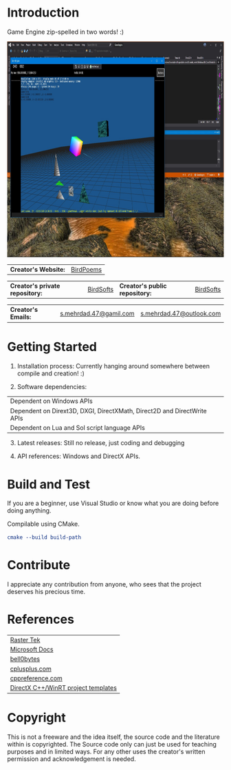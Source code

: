 # Introduction 
Game Engine zip-spelled in two words! :)

<img href="https://github.com/BirdSofts" src="https://github.com/BirdSofts/GameEngine/blob/master/XamlApp/screenshots/ScreenShot_04.jpg" width="1000" height="500" alt="ScreenShot">

<table>
<tr>
<td><b>Creator's Website:</b></td>
<td><a href="https://birdpoems.jimdofree.com/">BirdPoems</a></td>
</tr>
</table>

<table>
<tr>
<td><b>Creator's private repository:</b></td>
<td><a href="https://dev.azure.com/BirdSofts/">BirdSofts</a></td>
<td><b>Creator's public repository:</b></td>
<td><a href="https://github.com/BirdSofts">BirdSofts</a></td>
</tr>
</table>

<table>
<tr>
<td><b>Creator's Emails:</b></td>
<td><a href="mailto:s.mehrdad.47@gamil.com">s.mehrdad.47@gamil.com</a></td>
<td><a href="mailto:s.mehrdad.47@outlook.com">s.mehrdad.47@outlook.com</a></td>
</tr>
</table>

# Getting Started
1.	Installation process:
Currently hanging around somewhere between compile and creation! :)

2.	Software dependencies:
<table>
<tr>
<td>Dependent on Windows APIs</td>
</tr>
<tr>
<td>Dependent on Dirext3D, DXGI, DirectXMath, Direct2D and DirectWrite APIs</td>
</tr>
<tr>
<td>Dependent on Lua and Sol script language APIs</td>
</tr>
</table>

3.	Latest releases:
Still no release, just coding and debugging

4.	API references:
Windows and DirectX APIs.

# Build and Test
If you are a beginner, use Visual Studio or know what you are doing before doing anything.

Compilable using CMake.
```cmake
cmake --build build-path
```

# Contribute
I appreciate any contribution from anyone, who sees that the project deserves his precious time.

# References
<table>
<tr>
<td><a href="http://www.rastertek.com/">Raster Tek</a></td>
</tr>
<tr>
<td><a href="https://docs.microsoft.com/">Microsoft Docs</a></td>
</tr>
<tr>
<td><a href="https://bell0bytes.eu/">bell0bytes</a></td>
</tr>
<tr>
<td><a href="http://www.cplusplus.com/">cplusplus.com</a></td>
</tr>
<tr>
<td><a href="https://en.cppreference.com/">cppreference.com</a></td>
</tr>
<tr>
<td><a href="https://walbourn.github.io/direct3d-game-visual-studio-templates-redux/">DirectX C++/WinRT project templates</a></td>
</tr>
</table>

# Copyright
This is not a freeware and the idea itself, the source code and the literature within is copyrighted. The Source code only can just be used for teaching purposes and in limited ways. For any other uses the creator's written permission and acknowledgement is needed.